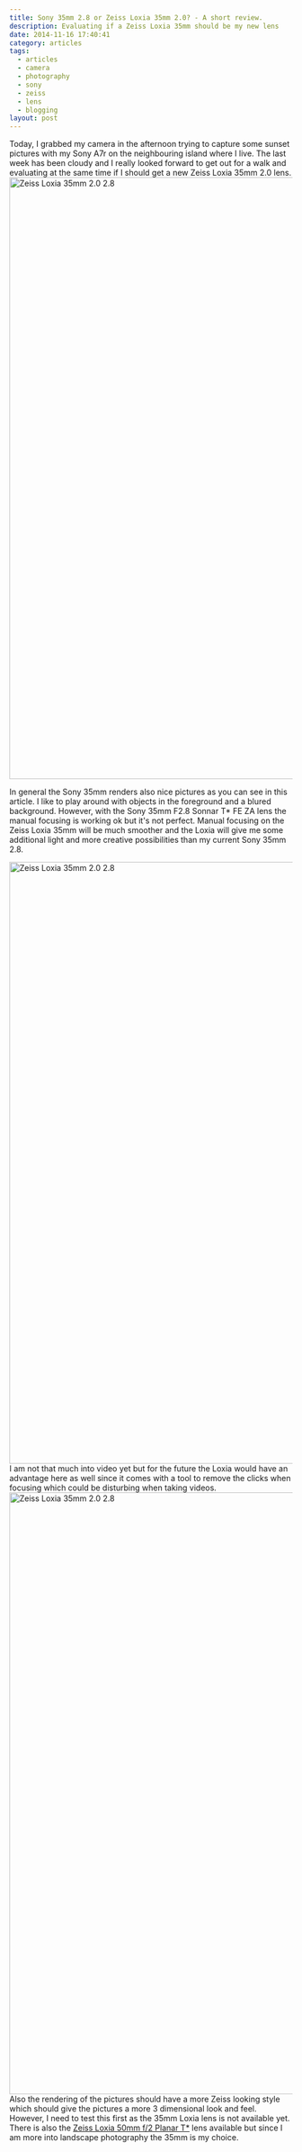```yaml
---
title: Sony 35mm 2.8 or Zeiss Loxia 35mm 2.0? - A short review.
description: Evaluating if a Zeiss Loxia 35mm should be my new lens
date: 2014-11-16 17:40:41
category: articles
tags:
  - articles
  - camera
  - photography
  - sony
  - zeiss
  - lens
  - blogging
layout: post
---
```


Today, I grabbed my camera in the afternoon trying to capture some sunset pictures with my Sony A7r on the neighbouring island where I live. The last week has been cloudy and I really looked forward to get out for a walk and evaluating at the same time if I should get a new Zeiss Loxia 35mm 2.0 lens.
<a href="https://www.flickr.com/photos/90204224@N07/15182978924"><img src="https://farm9.staticflickr.com/8546/15182978924_06f8926249_h.jpg" width="1600" height="1068" alt="Zeiss Loxia 35mm 2.0 2.8"></a>

<!--more-->

In general the Sony 35mm renders also nice pictures as you can see in this article. I like to play around with objects in the foreground and a blured background. However, with the Sony 35mm F2.8 Sonnar T* FE ZA lens the manual focusing is working ok but it's not perfect. Manual focusing on the Zeiss Loxia 35mm will be much smoother and the Loxia will give me some additional light and more creative possibilities than my current Sony 35mm 2.8.

<a href="https://www.flickr.com/photos/90204224@N07/15183478053"><img src="https://farm9.staticflickr.com/8609/15183478053_5619ab8d40_h.jpg" width="1600" height="1068" alt="Zeiss Loxia 35mm 2.0 2.8"></a>
I am not that much into video yet but for the future the Loxia would have an advantage here as well since it comes with a tool to remove the clicks when focusing which could be disturbing when taking videos.
<a href="https://www.flickr.com/photos/90204224@N07/15617533168"><img src="https://farm8.staticflickr.com/7470/15617533168_e55b7ed8c3_h.jpg" width="1600" height="1068" alt="Zeiss Loxia 35mm 2.0 2.8"></a>
Also the rendering of the pictures should have a more Zeiss looking style which should give the pictures a more 3 dimensional look and feel. However, I need to test this first as the 35mm Loxia lens is not available yet. There is also the [Zeiss Loxia 50mm f/2 Planar T*](http://amzn.to/11bfg1A) lens available but since I am more into landscape photography the 35mm is my choice.
